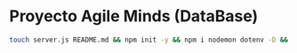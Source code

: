 # Proyecto Agile Minds (DataBase)

```sh
touch server.js README.md && npm init -y && npm i nodemon dotenv -D && npm i express mongoose express-handlebars
```

